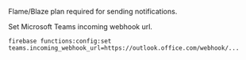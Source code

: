 
Flame/Blaze plan required for sending notifications.

Set Microsoft Teams incoming webhook url.

```
firebase functions:config:set teams.incoming_webhook_url=https://outlook.office.com/webhook/...
```

